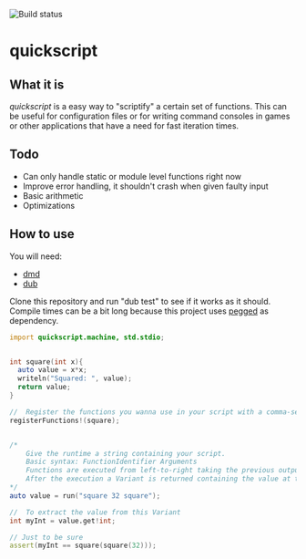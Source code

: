 ![Build status](https://travis-ci.org/hubertekvall/rockit.svg?branch=master)
# quickscript

## What it is
*quickscript* is a easy way to "scriptify" a certain set of functions.
This can be useful for configuration files or for writing command consoles
in games or other applications that have a need for fast iteration times.


## Todo
- Can only handle static or module level functions right now
- Improve error handling, it shouldn't crash when given faulty input
- Basic arithmetic
- Optimizations


## How to use
You will need:
- [dmd](https://dlang.org/)
- [dub](https://code.dlang.org/download)

Clone this repository and run "dub test" to see if it works as it should.
Compile times can be a bit long because this project uses [pegged](https://github.com/PhilippeSigaud/Pegged/)
as dependency.


```D
import quickscript.machine, std.stdio;


int square(int x){
  auto value = x*x;
  writeln("Squared: ", value);
  return value; 
}

//  Register the functions you wanna use in your script with a comma-separated argument list
registerFunctions!(square);


/*  
    Give the runtime a string containing your script.
    Basic syntax: FunctionIdentifier Arguments
    Functions are executed from left-to-right taking the previous output as input if available.
    After the execution a Variant is returned containing the value at the top of the stack
*/    
auto value = run("square 32 square");

//  To extract the value from this Variant
int myInt = value.get!int;

// Just to be sure
assert(myInt == square(square(32)));
```